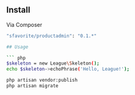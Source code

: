 
## Install

Via Composer

``` bash
"sfavorite/productadmin": "0.1.*"

## Usage

``` php
$skeleton = new League\Skeleton();
echo $skeleton->echoPhrase('Hello, League!');

php artisan vendor:publish
php artisan migrate 
```
